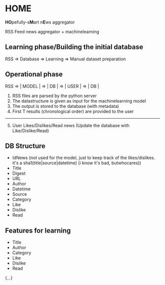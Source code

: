 # HOME
**HO**pefully-s**M**art n**E**ws aggregator

RSS Feed news aggregator + machinelearning 

## Learning phase/Building the initial database
RSS => Database => Learning => Manual dataset preparation

## Operational phase
RSS => | MODEL | => | DB | => | USER | => | DB |

1) RSS files are parsed by the python server
2) The datastructure is given as input for the machinelearning model
3) The output is stored to the database (with metadata)
4) First T results (chronological order) are provided to the user
----
5) User Likes/Dislikes/Read news (Update the database with Like/Dislike/Read)

## DB Structure

* IdNews (not used for the model, just to keep track of the likes/dislikes. it's a sha1(title|source|datetime) (i know it's bad, butwhocares))
* Title
* Digest
* URL
* Author
* Datetime
* Source
* Category 
* Like
* Dislike
* Read

## Features for learning

* Title
* Author
* Category
* Like
* Dislike
* Read

{...}

